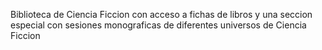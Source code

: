 Biblioteca de Ciencia Ficcion con acceso a fichas de libros y una seccion especial con sesiones monograficas de diferentes universos de Ciencia Ficcion
